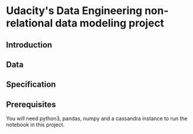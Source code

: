 # Udacity's Data Engineering non-relational data modeling project
## Introduction
## Data 
## Specification
## Prerequisites
You will need python3, pandas, numpy and a cassandra instance to run the notebook in this project. 
